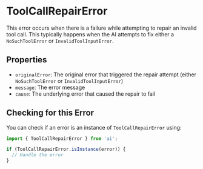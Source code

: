 # ToolCallRepairError

This error occurs when there is a failure while attempting to repair an invalid tool call.
This typically happens when the AI attempts to fix either
a `NoSuchToolError` or `InvalidToolInputError`.

## Properties

- `originalError`: The original error that triggered the repair attempt (either `NoSuchToolError` or `InvalidToolInputError`)
- `message`: The error message
- `cause`: The underlying error that caused the repair to fail

## Checking for this Error

You can check if an error is an instance of `ToolCallRepairError` using:

```typescript
import { ToolCallRepairError } from 'ai';

if (ToolCallRepairError.isInstance(error)) {
  // Handle the error
}
```
